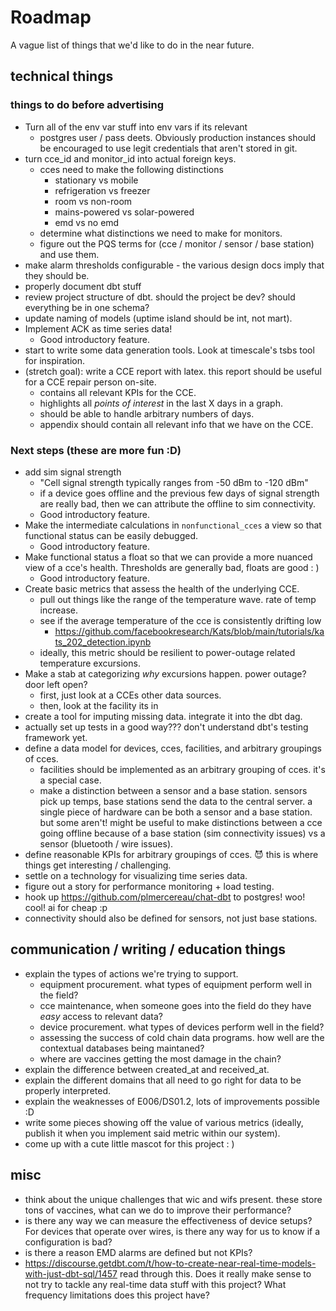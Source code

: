 # Roadmap

A vague list of things that we'd like to do in the near future.

## technical things

### things to do before advertising
- Turn all of the env var stuff into env vars if its relevant
  - postgres user / pass deets. Obviously production instances should be encouraged
    to use legit credentials that aren't stored in git.
- turn cce_id and monitor_id into actual foreign keys.
  - cces need to make the following distinctions
    - stationary vs mobile
    - refrigeration vs freezer
    - room vs non-room
    - mains-powered vs solar-powered
    - emd vs no emd
  - determine what distinctions we need to make for monitors.
  - figure out the PQS terms for (cce / monitor / sensor / base station) and use them.
- make alarm thresholds configurable - the various design docs imply that they should be.
- properly document dbt stuff
- review project structure of dbt. should the project be dev? should everything be
  in one schema?
- update naming of models (uptime island should be int, not mart).
- Implement ACK as time series data!
  - Good introductory feature.
- start to write some data generation tools. Look at timescale's tsbs tool for inspiration.
- (stretch goal): write a CCE report with latex. this report should be useful
  for a CCE repair person on-site.
  - contains all relevant KPIs for the CCE.
  - highlights all *points of interest* in the last X days in a graph.
  - should be able to handle arbitrary numbers of days.
  - appendix should contain all relevant info that we have on the CCE.

### Next steps (these are more fun :D)
- add sim signal strength
  - "Cell signal strength typically ranges from -50 dBm to -120 dBm"
  - if a device goes offline and the previous few days of signal strength are really
      bad, then we can attribute the offline to sim connectivity.
  - Good introductory feature.
- Make the intermediate calculations in `nonfunctional_cces` a view so that functional
    status can be easily debugged.
  - Good introductory feature.
- Make functional status a float so that we can provide a more nuanced view of
    a cce's health. Thresholds are generally bad, floats are good : )
  - Good introductory feature.
- Create basic metrics that assess the health of the underlying CCE.
  - pull out things like the range of the temperature wave. rate of temp increase.
  - see if the average temperature of the cce is consistently drifting low
    - https://github.com/facebookresearch/Kats/blob/main/tutorials/kats_202_detection.ipynb
  - ideally, this metric should be resilient to power-outage related temperature excursions.
- Make a stab at categorizing *why* excursions happen. power outage? door left open?
  - first, just look at a CCEs other data sources.
  - then, look at the facility its in
- create a tool for imputing missing data. integrate it into the dbt dag.
- actually set up tests in a good way??? don't understand dbt's testing framework yet.
- define a data model for devices, cces, facilities, and arbitrary groupings of cces.
  - facilities should be implemented as an arbitrary grouping of cces. it's a special case.
  - make a distinction between a sensor and a base station. sensors pick up temps, base stations
      send the data to the central server. a single piece of hardware can be both a sensor and
      a base station. but some aren't! might be useful to make distinctions between a cce going
      offline because of a base station (sim connectivity issues) vs a sensor (bluetooth / wire issues).
- define reasonable KPIs for arbitrary groupings of cces. 😈 this is where things get
    interesting / challenging.
- settle on a technology for visualizing time series data.
- figure out a story for performance monitoring + load testing.
- hook up https://github.com/plmercereau/chat-dbt to postgres! woo! cool! ai for cheap :p
- connectivity should also be defined for sensors, not just base stations.

## communication / writing / education things

- explain the types of actions we're trying to support.
  - equipment procurement. what types of equipment perform well in the field?
  - cce maintenance, when someone goes into the field do they have *easy* access to relevant data?
  - device procurement. what types of devices perform well in the field?
  - assessing the success of cold chain data programs. how well are the contextual databases being maintaned?
  - where are vaccines getting the most damage in the chain?
- explain the difference between created_at and received_at.
- explain the different domains that all need to go right for data to be properly interpreted.
- explain the weaknesses of E006/DS01.2, lots of improvements possible :D
- write some pieces showing off the value of various metrics (ideally, publish it when you
    implement said metric within our system).
- come up with a cute little mascot for this project : )

## misc

- think about the unique challenges that wic and wifs present. these store tons of vaccines, what
    can we do to improve their performance?
- is there any way we can measure the effectiveness of device setups? For devices that operate over
    wires, is there any way for us to know if a configuration is bad?
- is there a reason EMD alarms are defined but not KPIs?
- https://discourse.getdbt.com/t/how-to-create-near-real-time-models-with-just-dbt-sql/1457 read
    through this. Does it really make sense to not try to tackle any real-time data stuff with this
    project? What frequency limitations does this project have?

